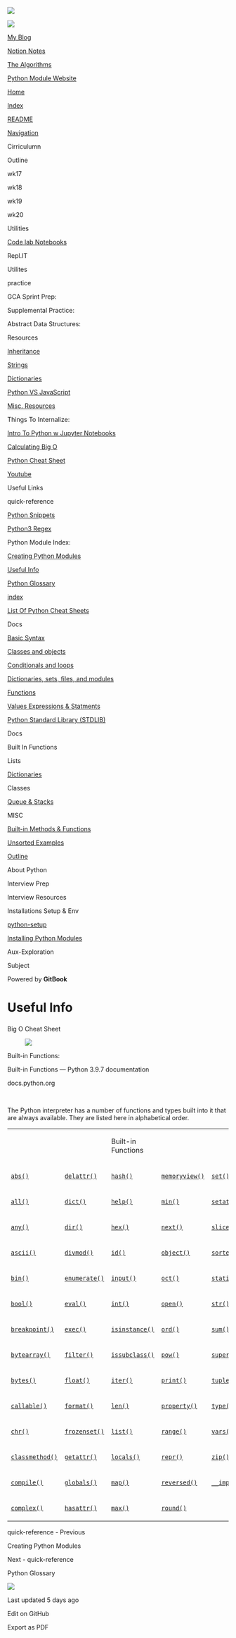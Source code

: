 <a href="https://bgoonz42.gitbook.io/datastructures-in-pytho/" class="link-a079aa82--primary-53a25e66--logoLink-10d08504"></a>

<img src="https://gblobscdn.gitbook.com/spaces%2F-Mij72ebV4OjqJvBacMy%2Favatar-rectangle-1631155247747.png?alt=media" class="image-67b14f24--logo-35ac2404--small-5fbe8ad7" />

<a href="https://bgoonz42.gitbook.io/datastructures-in-pytho/" class="link-a079aa82--primary-53a25e66--logoLink-10d08504"></a>

<img src="https://gblobscdn.gitbook.com/spaces%2F-Mij72ebV4OjqJvBacMy%2Favatar-rectangle-1631155247747.png?alt=media" class="image-67b14f24--logo-35ac2404--medium-5fbe8af6" />

<a href="https://bgoonz-blog.netlify.app/#gsc.tab=0" class="button-36063075--medium-6e2a217a--button-f76f0854--linkButton-67c61496--links-282dde1f"><span class="text-4505230f--UIH400-4e41e82a--textContentFamily-49a318e1--text-8ee2c8b2"><span class="text-4505230f--UIH400-4e41e82a--textContentFamily-49a318e1">My Blog</span></span></a>

<a href="https://www.notion.so/webdevhub42/Python-Data-Structures-Unit-1da9a5d55db844f4b62aff6fd2b4d1ce" class="button-36063075--medium-6e2a217a--button-f76f0854--linkButton-67c61496--links-282dde1f"><span class="text-4505230f--UIH400-4e41e82a--textContentFamily-49a318e1--text-8ee2c8b2"><span class="text-4505230f--UIH400-4e41e82a--textContentFamily-49a318e1">Notion Notes</span></span></a>

<a href="https://bgoonz-branch-the-algos.vercel.app/" class="button-36063075--medium-6e2a217a--button-f76f0854--linkButton-67c61496--links-282dde1f"><span class="text-4505230f--UIH400-4e41e82a--textContentFamily-49a318e1--text-8ee2c8b2"><span class="text-4505230f--UIH400-4e41e82a--textContentFamily-49a318e1">The Algorithms</span></span></a>

<a href="https://thealgorithms.netlify.app/#" class="button-36063075--medium-6e2a217a--button-f76f0854--linkButton-67c61496--links-282dde1f"><span class="text-4505230f--UIH400-4e41e82a--textContentFamily-49a318e1--text-8ee2c8b2"><span class="text-4505230f--UIH400-4e41e82a--textContentFamily-49a318e1">Python Module Website</span></span></a>

<a href="https://bgoonz42.gitbook.io/datastructures-in-pytho/" class="navButton-94f2579c--navButtonClickable-161b88ca"><span class="text-4505230f--UIH300-2063425d--textContentFamily-49a318e1--navButtonLabel-14a4968f">Home</span></a>

<a href="../index.html" class="navButton-94f2579c--navButtonClickable-161b88ca"><span class="text-4505230f--UIH300-2063425d--textContentFamily-49a318e1--navButtonLabel-14a4968f">Index</span></a>

<a href="../readme-1.html" class="navButton-94f2579c--navButtonClickable-161b88ca"><span class="text-4505230f--UIH300-2063425d--textContentFamily-49a318e1--navButtonLabel-14a4968f">README</span></a>

<a href="../navigation.html" class="navButton-94f2579c--navButtonClickable-161b88ca"><span class="text-4505230f--UIH300-2063425d--textContentFamily-49a318e1--navButtonLabel-14a4968f">Navigation</span></a>

<span class="text-4505230f--UIH300-2063425d--textContentFamily-49a318e1--navButtonLabel-14a4968f"><span class="text-4505230f--InfoH200-3a8a7a86--textContentFamily-49a318e1">Cirriculumn</span></span>

<span class="text-4505230f--UIH300-2063425d--textContentFamily-49a318e1--navButtonLabel-14a4968f">Outline</span>

<span class="text-4505230f--UIH300-2063425d--textContentFamily-49a318e1--navButtonLabel-14a4968f">wk17</span>

<span class="text-4505230f--UIH300-2063425d--textContentFamily-49a318e1--navButtonLabel-14a4968f">wk18</span>

<span class="text-4505230f--UIH300-2063425d--textContentFamily-49a318e1--navButtonLabel-14a4968f">wk19</span>

<span class="text-4505230f--UIH300-2063425d--textContentFamily-49a318e1--navButtonLabel-14a4968f">wk20</span>

<span class="text-4505230f--UIH300-2063425d--textContentFamily-49a318e1--navButtonLabel-14a4968f"><span class="text-4505230f--InfoH200-3a8a7a86--textContentFamily-49a318e1">Utilities</span></span>

<a href="../utilities/code-lab-notebooks.html" class="navButton-94f2579c--navButtonClickable-161b88ca"><span class="text-4505230f--UIH300-2063425d--textContentFamily-49a318e1--navButtonLabel-14a4968f">Code lab Notebooks</span></a>

<span class="text-4505230f--UIH300-2063425d--textContentFamily-49a318e1--navButtonLabel-14a4968f">Repl.IT</span>

<span class="text-4505230f--UIH300-2063425d--textContentFamily-49a318e1--navButtonLabel-14a4968f">Utilites</span>

<span class="text-4505230f--UIH300-2063425d--textContentFamily-49a318e1--navButtonLabel-14a4968f"><span class="text-4505230f--InfoH200-3a8a7a86--textContentFamily-49a318e1">practice</span></span>

<span class="text-4505230f--UIH300-2063425d--textContentFamily-49a318e1--navButtonLabel-14a4968f">GCA Sprint Prep:</span>

<span class="text-4505230f--UIH300-2063425d--textContentFamily-49a318e1--navButtonLabel-14a4968f">Supplemental Practice:</span>

<span class="text-4505230f--UIH300-2063425d--textContentFamily-49a318e1--navButtonLabel-14a4968f">Abstract Data Structures:</span>

<span class="text-4505230f--UIH300-2063425d--textContentFamily-49a318e1--navButtonLabel-14a4968f"><span class="text-4505230f--InfoH200-3a8a7a86--textContentFamily-49a318e1">Resources</span></span>

<a href="../resources/untitled-2.html" class="navButton-94f2579c--navButtonClickable-161b88ca"><span class="text-4505230f--UIH300-2063425d--textContentFamily-49a318e1--navButtonLabel-14a4968f">Inheritance</span></a>

<a href="../resources/strings.html" class="navButton-94f2579c--navButtonClickable-161b88ca"><span class="text-4505230f--UIH300-2063425d--textContentFamily-49a318e1--navButtonLabel-14a4968f">Strings</span></a>

<a href="../resources/dictionaries.html" class="navButton-94f2579c--navButtonClickable-161b88ca"><span class="text-4505230f--UIH300-2063425d--textContentFamily-49a318e1--navButtonLabel-14a4968f">Dictionaries</span></a>

<a href="../resources/python-vs-javascript.html" class="navButton-94f2579c--navButtonClickable-161b88ca"><span class="text-4505230f--UIH300-2063425d--textContentFamily-49a318e1--navButtonLabel-14a4968f">Python VS JavaScript</span></a>

<a href="../resources/untitled-1.html" class="navButton-94f2579c--navButtonClickable-161b88ca"><span class="text-4505230f--UIH300-2063425d--textContentFamily-49a318e1--navButtonLabel-14a4968f">Misc. Resources</span></a>

<span class="text-4505230f--UIH300-2063425d--textContentFamily-49a318e1--navButtonLabel-14a4968f">Things To Internalize:</span>

<a href="../resources/intro-to-python-w-jupyter-notebooks.html" class="navButton-94f2579c--navButtonClickable-161b88ca"><span class="text-4505230f--UIH300-2063425d--textContentFamily-49a318e1--navButtonLabel-14a4968f">Intro To Python w Jupyter Notebooks</span></a>

<a href="../resources/calculating-big-o.html" class="navButton-94f2579c--navButtonClickable-161b88ca"><span class="text-4505230f--UIH300-2063425d--textContentFamily-49a318e1--navButtonLabel-14a4968f">Calculating Big O</span></a>

<a href="../resources/python-cheat-sheet.html" class="navButton-94f2579c--navButtonClickable-161b88ca"><span class="text-4505230f--UIH300-2063425d--textContentFamily-49a318e1--navButtonLabel-14a4968f">Python Cheat Sheet</span></a>

<a href="../resources/youtube.html" class="navButton-94f2579c--navButtonClickable-161b88ca"><span class="text-4505230f--UIH300-2063425d--textContentFamily-49a318e1--navButtonLabel-14a4968f">Youtube</span></a>

<span class="text-4505230f--UIH300-2063425d--textContentFamily-49a318e1--navButtonLabel-14a4968f">Useful Links</span>

<span class="text-4505230f--UIH300-2063425d--textContentFamily-49a318e1--navButtonLabel-14a4968f"><span class="text-4505230f--InfoH200-3a8a7a86--textContentFamily-49a318e1">quick-reference</span></span>

<a href="python-snippets.html" class="navButton-94f2579c--navButtonClickable-161b88ca"><span class="text-4505230f--UIH300-2063425d--textContentFamily-49a318e1--navButtonLabel-14a4968f">Python Snippets</span></a>

<a href="python3-regex.html" class="navButton-94f2579c--navButtonClickable-161b88ca"><span class="text-4505230f--UIH300-2063425d--textContentFamily-49a318e1--navButtonLabel-14a4968f">Python3 Regex</span></a>

<span class="text-4505230f--UIH300-2063425d--textContentFamily-49a318e1--navButtonLabel-14a4968f">Python Module Index:</span>

<a href="creating-python-modules.html" class="navButton-94f2579c--navButtonClickable-161b88ca"><span class="text-4505230f--UIH300-2063425d--textContentFamily-49a318e1--navButtonLabel-14a4968f">Creating Python Modules</span></a>

<a href="untitled.html" class="navButton-94f2579c--navButtonClickable-161b88ca--navButtonOpened-6a88552e"><span class="text-4505230f--UIH300-2063425d--textContentFamily-49a318e1--navButtonLabel-14a4968f">Useful Info</span></a>

<a href="python-glossary.html" class="navButton-94f2579c--navButtonClickable-161b88ca"><span class="text-4505230f--UIH300-2063425d--textContentFamily-49a318e1--navButtonLabel-14a4968f">Python Glossary</span></a>

<a href="untitled-1.html" class="navButton-94f2579c--navButtonClickable-161b88ca"><span class="text-4505230f--UIH300-2063425d--textContentFamily-49a318e1--navButtonLabel-14a4968f">index</span></a>

<a href="bash-commands.html" class="navButton-94f2579c--navButtonClickable-161b88ca"><span class="text-4505230f--UIH300-2063425d--textContentFamily-49a318e1--navButtonLabel-14a4968f">List Of Python Cheat Sheets</span></a>

<span class="text-4505230f--UIH300-2063425d--textContentFamily-49a318e1--navButtonLabel-14a4968f"><span class="text-4505230f--InfoH200-3a8a7a86--textContentFamily-49a318e1">Docs</span></span>

<a href="../stdlib/basic-syntax.html" class="navButton-94f2579c--navButtonClickable-161b88ca"><span class="text-4505230f--UIH300-2063425d--textContentFamily-49a318e1--navButtonLabel-14a4968f">Basic Syntax</span></a>

<a href="../stdlib/classes-and-objects.html" class="navButton-94f2579c--navButtonClickable-161b88ca"><span class="text-4505230f--UIH300-2063425d--textContentFamily-49a318e1--navButtonLabel-14a4968f">Classes and objects</span></a>

<a href="../stdlib/conditionals-and-loops.html" class="navButton-94f2579c--navButtonClickable-161b88ca"><span class="text-4505230f--UIH300-2063425d--textContentFamily-49a318e1--navButtonLabel-14a4968f">Conditionals and loops</span></a>

<a href="../stdlib/dictionaries-sets-files-and-modules.html" class="navButton-94f2579c--navButtonClickable-161b88ca"><span class="text-4505230f--UIH300-2063425d--textContentFamily-49a318e1--navButtonLabel-14a4968f">Dictionaries, sets, files, and modules</span></a>

<a href="../stdlib/untitled-1.html" class="navButton-94f2579c--navButtonClickable-161b88ca"><span class="text-4505230f--UIH300-2063425d--textContentFamily-49a318e1--navButtonLabel-14a4968f">Functions</span></a>

<a href="../stdlib/values-expressions-and-statments.html" class="navButton-94f2579c--navButtonClickable-161b88ca"><span class="text-4505230f--UIH300-2063425d--textContentFamily-49a318e1--navButtonLabel-14a4968f">Values Expressions &amp; Statments</span></a>

<a href="../stdlib/python-standard-library-stdlib.html" class="navButton-94f2579c--navButtonClickable-161b88ca"><span class="text-4505230f--UIH300-2063425d--textContentFamily-49a318e1--navButtonLabel-14a4968f">Python Standard Library (STDLIB)</span></a>

<span class="text-4505230f--UIH300-2063425d--textContentFamily-49a318e1--navButtonLabel-14a4968f">Docs</span>

<span class="text-4505230f--UIH300-2063425d--textContentFamily-49a318e1--navButtonLabel-14a4968f">Built In Functions</span>

<span class="text-4505230f--UIH300-2063425d--textContentFamily-49a318e1--navButtonLabel-14a4968f">Lists</span>

<a href="../stdlib/dictionaries.html" class="navButton-94f2579c--navButtonClickable-161b88ca"><span class="text-4505230f--UIH300-2063425d--textContentFamily-49a318e1--navButtonLabel-14a4968f">Dictionaries</span></a>

<span class="text-4505230f--UIH300-2063425d--textContentFamily-49a318e1--navButtonLabel-14a4968f">Classes</span>

<a href="../stdlib/queue-and-stacks.html" class="navButton-94f2579c--navButtonClickable-161b88ca"><span class="text-4505230f--UIH300-2063425d--textContentFamily-49a318e1--navButtonLabel-14a4968f">Queue &amp; Stacks</span></a>

<span class="text-4505230f--UIH300-2063425d--textContentFamily-49a318e1--navButtonLabel-14a4968f"><span class="text-4505230f--InfoH200-3a8a7a86--textContentFamily-49a318e1">MISC</span></span>

<a href="../misc/built-in-methods-and-functions.html" class="navButton-94f2579c--navButtonClickable-161b88ca"><span class="text-4505230f--UIH300-2063425d--textContentFamily-49a318e1--navButtonLabel-14a4968f">Built-in Methods &amp; Functions</span></a>

<a href="../misc/unsorted-examples.html" class="navButton-94f2579c--navButtonClickable-161b88ca"><span class="text-4505230f--UIH300-2063425d--textContentFamily-49a318e1--navButtonLabel-14a4968f">Unsorted Examples</span></a>

<a href="../misc/outline.html" class="navButton-94f2579c--navButtonClickable-161b88ca"><span class="text-4505230f--UIH300-2063425d--textContentFamily-49a318e1--navButtonLabel-14a4968f">Outline</span></a>

<span class="text-4505230f--UIH300-2063425d--textContentFamily-49a318e1--navButtonLabel-14a4968f">About Python</span>

<span class="text-4505230f--UIH300-2063425d--textContentFamily-49a318e1--navButtonLabel-14a4968f"><span class="text-4505230f--InfoH200-3a8a7a86--textContentFamily-49a318e1">Interview Prep</span></span>

<span class="text-4505230f--UIH300-2063425d--textContentFamily-49a318e1--navButtonLabel-14a4968f">Interview Resources</span>

<span class="text-4505230f--UIH300-2063425d--textContentFamily-49a318e1--navButtonLabel-14a4968f"><span class="text-4505230f--InfoH200-3a8a7a86--textContentFamily-49a318e1">Installations Setup & Env</span></span>

<a href="../installations-setup-and-env/untitled.html" class="navButton-94f2579c--navButtonClickable-161b88ca"><span class="text-4505230f--UIH300-2063425d--textContentFamily-49a318e1--navButtonLabel-14a4968f">python-setup</span></a>

<a href="../installations-setup-and-env/installing-python-modules.html" class="navButton-94f2579c--navButtonClickable-161b88ca"><span class="text-4505230f--UIH300-2063425d--textContentFamily-49a318e1--navButtonLabel-14a4968f">Installing Python Modules</span></a>

<span class="text-4505230f--UIH300-2063425d--textContentFamily-49a318e1--navButtonLabel-14a4968f"><span class="text-4505230f--InfoH200-3a8a7a86--textContentFamily-49a318e1">Aux-Exploration</span></span>

<span class="text-4505230f--UIH300-2063425d--textContentFamily-49a318e1--navButtonLabel-14a4968f">Subject</span>

<a href="https://www.gitbook.com/?utm_source=content&amp;utm_medium=trademark&amp;utm_campaign=bgoonz42" class="reset-3c756112--trademark-a8da4b94"></a>

<span class="text-4505230f--TextH200-a3425406--textUIFamily-5ebd8e40">Powered by **GitBook**</span>

# <span class="text-4505230f--DisplayH900-bfb998fa--textContentFamily-49a318e1">Useful Info</span>

<span class="text-4505230f--UIH300-2063425d--textUIFamily-5ebd8e40--text-8ee2c8b2"></span>

<span class="text-4505230f--UIH300-2063425d--textUIFamily-5ebd8e40--text-8ee2c8b2"></span>

###

<span class="text-4505230f--HeadingH400-686c0942--textContentFamily-49a318e1"><span data-key="4cc02b8c8b274a10b31164df376338f0"><span data-offset-key="4cc02b8c8b274a10b31164df376338f0:0">Big O Cheat Sheet</span></span></span>

<figure><img src="https://gblobscdn.gitbook.com/assets%2F-Mij72ebV4OjqJvBacMy%2Fsync%2F12c9109c97517ee1cdf4ad29744c8a5fe596ae4d.png?alt=media" class="image-52799b3c" /></figure>

<span class="text-4505230f--HeadingH700-04e1a2a3--textContentFamily-49a318e1"><span data-key="c6dba25f9c3148368aea2a9cfef68f58"><span data-offset-key="c6dba25f9c3148368aea2a9cfef68f58:0">Built-in Functions:</span></span></span>

<a href="https://docs.python.org/3/library/functions.html#dir" class="reset-3c756112--card-6570f064--whiteCard-fff091a4--embedLink-55aeec7a"></a>

<span class="text-4505230f--UIH400-4e41e82a--textContentFamily-49a318e1">Built-in Functions — Python 3.9.7 documentation</span>

<span class="text-4505230f--TextH200-a3425406--textContentFamily-49a318e1">docs.python.org</span>

<span class="text-4505230f--TextH400-3033861f--textContentFamily-49a318e1"><span data-key="b1aef77dae3f44c4bc2959f8093b101e"><span data-offset-key="b1aef77dae3f44c4bc2959f8093b101e:0"><span data-slate-zero-width="n">​</span></span></span></span>

<span class="text-4505230f--TextH400-3033861f--textContentFamily-49a318e1"><span data-key="f693ebdb32564838aa88e555ce1fdc1a"><span data-offset-key="f693ebdb32564838aa88e555ce1fdc1a:0">The Python interpreter has a number of functions and types built into it that are always available. They are listed here in alphabetical order.</span></span></span>

<table><colgroup><col style="width: 20%" /><col style="width: 20%" /><col style="width: 20%" /><col style="width: 20%" /><col style="width: 20%" /></colgroup><tbody><tr class="odd"><td style="text-align: left;"><p><span class="text-4505230f--UIH400-4e41e82a--textContentFamily-49a318e1"><span data-key="5d6e7414edf643be9247e29c54487c1d"><span data-offset-key="5d6e7414edf643be9247e29c54487c1d:0"><span data-slate-zero-width="n">​</span></span></span></span></p></td><td style="text-align: left;"><p><span class="text-4505230f--UIH400-4e41e82a--textContentFamily-49a318e1"><span data-key="1e7be089b13d45ed9b49cae4d3dd65a9"><span data-offset-key="1e7be089b13d45ed9b49cae4d3dd65a9:0"><span data-slate-zero-width="n">​</span></span></span></span></p></td><td style="text-align: left;"><p><span class="text-4505230f--UIH400-4e41e82a--textContentFamily-49a318e1"><span data-key="965234324d9e407bab7cd47ae55d7cd4"><span data-offset-key="965234324d9e407bab7cd47ae55d7cd4:0">Built-in Functions</span></span></span></p></td><td style="text-align: left;"><p><span class="text-4505230f--UIH400-4e41e82a--textContentFamily-49a318e1"><span data-key="6bd6f32b9eb44e7da5f58a148be8ff33"><span data-offset-key="6bd6f32b9eb44e7da5f58a148be8ff33:0"><span data-slate-zero-width="n">​</span></span></span></span></p></td><td style="text-align: left;"><p><span class="text-4505230f--UIH400-4e41e82a--textContentFamily-49a318e1"><span data-key="63c0f1ac9b3647c19287ab673b46af08"><span data-offset-key="63c0f1ac9b3647c19287ab673b46af08:0"><span data-slate-zero-width="n">​</span></span></span></span></p></td></tr><tr class="even"><td style="text-align: left;"><p><span class="text-4505230f--TextH400-3033861f--textContentFamily-49a318e1"><span data-key="4716ae7e163f4f4e841223fbdcb2b26d"><span data-offset-key="4716ae7e163f4f4e841223fbdcb2b26d:0"><span data-slate-zero-width="z">​</span></span></span><a href="https://docs.python.org/3/library/functions.html#abs" class="link-a079aa82--primary-53a25e66--link-faf6c434"><span data-key="a1809224cc0f435bb3c4fa2652cc0c43"><span data-offset-key="a1809224cc0f435bb3c4fa2652cc0c43:0"><code class="code-0458e21e" spellcheck="false" data-slate-leaf="true">abs()</code></span></span></a><span data-key="0ac12534f1e14acdaff98e22845f9752"><span data-offset-key="0ac12534f1e14acdaff98e22845f9752:0"><span data-slate-zero-width="z">​</span></span></span></span></p></td><td style="text-align: left;"><p><span class="text-4505230f--TextH400-3033861f--textContentFamily-49a318e1"><span data-key="c76d5e231d984a27978fd3e07ce86032"><span data-offset-key="c76d5e231d984a27978fd3e07ce86032:0"><span data-slate-zero-width="z">​</span></span></span><a href="https://docs.python.org/3/library/functions.html#delattr" class="link-a079aa82--primary-53a25e66--link-faf6c434"><span data-key="e66bd00a632e4eeda1ff843f3ad07220"><span data-offset-key="e66bd00a632e4eeda1ff843f3ad07220:0"><code class="code-0458e21e" spellcheck="false" data-slate-leaf="true">delattr()</code></span></span></a><span data-key="031b4153a8404376bb2269bec62dbdd2"><span data-offset-key="031b4153a8404376bb2269bec62dbdd2:0"><span data-slate-zero-width="z">​</span></span></span></span></p></td><td style="text-align: left;"><p><span class="text-4505230f--TextH400-3033861f--textContentFamily-49a318e1"><span data-key="443ae95c46a24cecac1e695167cf739b"><span data-offset-key="443ae95c46a24cecac1e695167cf739b:0"><span data-slate-zero-width="z">​</span></span></span><a href="https://docs.python.org/3/library/functions.html#hash" class="link-a079aa82--primary-53a25e66--link-faf6c434"><span data-key="d58b0daa4c3f4b6dbd852100d9ed3080"><span data-offset-key="d58b0daa4c3f4b6dbd852100d9ed3080:0"><code class="code-0458e21e" spellcheck="false" data-slate-leaf="true">hash()</code></span></span></a><span data-key="6314ed82a39843e08abbf9b2e3582c21"><span data-offset-key="6314ed82a39843e08abbf9b2e3582c21:0"><span data-slate-zero-width="z">​</span></span></span></span></p></td><td style="text-align: left;"><p><span class="text-4505230f--TextH400-3033861f--textContentFamily-49a318e1"><span data-key="7020d8e8540e48ffa329852eecc329ff"><span data-offset-key="7020d8e8540e48ffa329852eecc329ff:0"><span data-slate-zero-width="z">​</span></span></span><a href="https://docs.python.org/3/library/functions.html#func-memoryview" class="link-a079aa82--primary-53a25e66--link-faf6c434"><span data-key="f7dbb6b07ef94c8c9e1d50ae0c741ce8"><span data-offset-key="f7dbb6b07ef94c8c9e1d50ae0c741ce8:0"><code class="code-0458e21e" spellcheck="false" data-slate-leaf="true">memoryview()</code></span></span></a><span data-key="deb98065475f4ad890e653733cbef77f"><span data-offset-key="deb98065475f4ad890e653733cbef77f:0"><span data-slate-zero-width="z">​</span></span></span></span></p></td><td style="text-align: left;"><p><span class="text-4505230f--TextH400-3033861f--textContentFamily-49a318e1"><span data-key="b5496e0c15c84505bb2954ab6c87acd7"><span data-offset-key="b5496e0c15c84505bb2954ab6c87acd7:0"><span data-slate-zero-width="z">​</span></span></span><a href="https://docs.python.org/3/library/functions.html#func-set" class="link-a079aa82--primary-53a25e66--link-faf6c434"><span data-key="ae521dde00bb4a9785294c03f690093d"><span data-offset-key="ae521dde00bb4a9785294c03f690093d:0"><code class="code-0458e21e" spellcheck="false" data-slate-leaf="true">set()</code></span></span></a><span data-key="ef15938faefd4ca182160e6533d43872"><span data-offset-key="ef15938faefd4ca182160e6533d43872:0"><span data-slate-zero-width="z">​</span></span></span></span></p></td></tr><tr class="odd"><td style="text-align: left;"><p><span class="text-4505230f--TextH400-3033861f--textContentFamily-49a318e1"><span data-key="fe708aca2a4e457a956bdeafabbce78f"><span data-offset-key="fe708aca2a4e457a956bdeafabbce78f:0"><span data-slate-zero-width="z">​</span></span></span><a href="https://docs.python.org/3/library/functions.html#all" class="link-a079aa82--primary-53a25e66--link-faf6c434"><span data-key="f7f66f5db4874d8abf6258a4ae68de4b"><span data-offset-key="f7f66f5db4874d8abf6258a4ae68de4b:0"><code class="code-0458e21e" spellcheck="false" data-slate-leaf="true">all()</code></span></span></a><span data-key="7cfe319582474cad88948f501d94c062"><span data-offset-key="7cfe319582474cad88948f501d94c062:0"><span data-slate-zero-width="z">​</span></span></span></span></p></td><td style="text-align: left;"><p><span class="text-4505230f--TextH400-3033861f--textContentFamily-49a318e1"><span data-key="88cfcdfb311441418f9feca6c558f4a3"><span data-offset-key="88cfcdfb311441418f9feca6c558f4a3:0"><span data-slate-zero-width="z">​</span></span></span><a href="https://docs.python.org/3/library/functions.html#func-dict" class="link-a079aa82--primary-53a25e66--link-faf6c434"><span data-key="10b1e795ca1d4850ad0559281f32a9d7"><span data-offset-key="10b1e795ca1d4850ad0559281f32a9d7:0"><code class="code-0458e21e" spellcheck="false" data-slate-leaf="true">dict()</code></span></span></a><span data-key="53155c6727a24c918c086508410360f8"><span data-offset-key="53155c6727a24c918c086508410360f8:0"><span data-slate-zero-width="z">​</span></span></span></span></p></td><td style="text-align: left;"><p><span class="text-4505230f--TextH400-3033861f--textContentFamily-49a318e1"><span data-key="4e6bc5313f314ae5a54b6622807a33a4"><span data-offset-key="4e6bc5313f314ae5a54b6622807a33a4:0"><span data-slate-zero-width="z">​</span></span></span><a href="https://docs.python.org/3/library/functions.html#help" class="link-a079aa82--primary-53a25e66--link-faf6c434"><span data-key="021f6d7dd30f4f9692fc6f260e8eda90"><span data-offset-key="021f6d7dd30f4f9692fc6f260e8eda90:0"><code class="code-0458e21e" spellcheck="false" data-slate-leaf="true">help()</code></span></span></a><span data-key="75cfb49cdddb4f1eb9ef81b0529aa254"><span data-offset-key="75cfb49cdddb4f1eb9ef81b0529aa254:0"><span data-slate-zero-width="z">​</span></span></span></span></p></td><td style="text-align: left;"><p><span class="text-4505230f--TextH400-3033861f--textContentFamily-49a318e1"><span data-key="ec22ef23a17c455780d04395ea627037"><span data-offset-key="ec22ef23a17c455780d04395ea627037:0"><span data-slate-zero-width="z">​</span></span></span><a href="https://docs.python.org/3/library/functions.html#min" class="link-a079aa82--primary-53a25e66--link-faf6c434"><span data-key="0e63d7cb698a4507b136647df8ac0e69"><span data-offset-key="0e63d7cb698a4507b136647df8ac0e69:0"><code class="code-0458e21e" spellcheck="false" data-slate-leaf="true">min()</code></span></span></a><span data-key="b397a70621cd4e14b767368b11db1d9b"><span data-offset-key="b397a70621cd4e14b767368b11db1d9b:0"><span data-slate-zero-width="z">​</span></span></span></span></p></td><td style="text-align: left;"><p><span class="text-4505230f--TextH400-3033861f--textContentFamily-49a318e1"><span data-key="d29dc958263e41f7a228d4d1ffe86401"><span data-offset-key="d29dc958263e41f7a228d4d1ffe86401:0"><span data-slate-zero-width="z">​</span></span></span><a href="https://docs.python.org/3/library/functions.html#setattr" class="link-a079aa82--primary-53a25e66--link-faf6c434"><span data-key="165fc80d583847818ddbe0164c8a916d"><span data-offset-key="165fc80d583847818ddbe0164c8a916d:0"><code class="code-0458e21e" spellcheck="false" data-slate-leaf="true">setattr()</code></span></span></a><span data-key="ff8650381c424e988dc1edb737d7f108"><span data-offset-key="ff8650381c424e988dc1edb737d7f108:0"><span data-slate-zero-width="z">​</span></span></span></span></p></td></tr><tr class="even"><td style="text-align: left;"><p><span class="text-4505230f--TextH400-3033861f--textContentFamily-49a318e1"><span data-key="f03d79a067494ba880ea32489c9b888b"><span data-offset-key="f03d79a067494ba880ea32489c9b888b:0"><span data-slate-zero-width="z">​</span></span></span><a href="https://docs.python.org/3/library/functions.html#any" class="link-a079aa82--primary-53a25e66--link-faf6c434"><span data-key="2fa1686cd322463bba0819926bf59f25"><span data-offset-key="2fa1686cd322463bba0819926bf59f25:0"><code class="code-0458e21e" spellcheck="false" data-slate-leaf="true">any()</code></span></span></a><span data-key="61dd4471bb6f4697bb3eb86e061a9ffd"><span data-offset-key="61dd4471bb6f4697bb3eb86e061a9ffd:0"><span data-slate-zero-width="z">​</span></span></span></span></p></td><td style="text-align: left;"><p><span class="text-4505230f--TextH400-3033861f--textContentFamily-49a318e1"><span data-key="d82fe84049584f38b67caf583e7f7a22"><span data-offset-key="d82fe84049584f38b67caf583e7f7a22:0"><span data-slate-zero-width="z">​</span></span></span><a href="https://docs.python.org/3/library/functions.html#dir" class="link-a079aa82--primary-53a25e66--link-faf6c434"><span data-key="da80804734d34699bfad714ff44d5a17"><span data-offset-key="da80804734d34699bfad714ff44d5a17:0"><code class="code-0458e21e" spellcheck="false" data-slate-leaf="true">dir()</code></span></span></a><span data-key="1e7bf71110684201aa9dc2db678de6e7"><span data-offset-key="1e7bf71110684201aa9dc2db678de6e7:0"><span data-slate-zero-width="z">​</span></span></span></span></p></td><td style="text-align: left;"><p><span class="text-4505230f--TextH400-3033861f--textContentFamily-49a318e1"><span data-key="abd0c6336484499c9d0104d8fded68ec"><span data-offset-key="abd0c6336484499c9d0104d8fded68ec:0"><span data-slate-zero-width="z">​</span></span></span><a href="https://docs.python.org/3/library/functions.html#hex" class="link-a079aa82--primary-53a25e66--link-faf6c434"><span data-key="d8356592488d4a95842bc30fb9cb026f"><span data-offset-key="d8356592488d4a95842bc30fb9cb026f:0"><code class="code-0458e21e" spellcheck="false" data-slate-leaf="true">hex()</code></span></span></a><span data-key="c3447d2e63674bfb84b4ecae106dd80e"><span data-offset-key="c3447d2e63674bfb84b4ecae106dd80e:0"><span data-slate-zero-width="z">​</span></span></span></span></p></td><td style="text-align: left;"><p><span class="text-4505230f--TextH400-3033861f--textContentFamily-49a318e1"><span data-key="28f798f593a3483cba29212149821297"><span data-offset-key="28f798f593a3483cba29212149821297:0"><span data-slate-zero-width="z">​</span></span></span><a href="https://docs.python.org/3/library/functions.html#next" class="link-a079aa82--primary-53a25e66--link-faf6c434"><span data-key="7b83ffff16ef4fd9a791ef8e6e5dbdda"><span data-offset-key="7b83ffff16ef4fd9a791ef8e6e5dbdda:0"><code class="code-0458e21e" spellcheck="false" data-slate-leaf="true">next()</code></span></span></a><span data-key="81a7a2a8b3b545c2a053f4d52663550e"><span data-offset-key="81a7a2a8b3b545c2a053f4d52663550e:0"><span data-slate-zero-width="z">​</span></span></span></span></p></td><td style="text-align: left;"><p><span class="text-4505230f--TextH400-3033861f--textContentFamily-49a318e1"><span data-key="3aafa32bb3fb4300b609bae0d6f8d935"><span data-offset-key="3aafa32bb3fb4300b609bae0d6f8d935:0"><span data-slate-zero-width="z">​</span></span></span><a href="https://docs.python.org/3/library/functions.html#slice" class="link-a079aa82--primary-53a25e66--link-faf6c434"><span data-key="cee3bc6701e2456383edbad53e8ed684"><span data-offset-key="cee3bc6701e2456383edbad53e8ed684:0"><code class="code-0458e21e" spellcheck="false" data-slate-leaf="true">slice()</code></span></span></a><span data-key="7b0f3854050f4c24a30cb5233565f2c1"><span data-offset-key="7b0f3854050f4c24a30cb5233565f2c1:0"><span data-slate-zero-width="z">​</span></span></span></span></p></td></tr><tr class="odd"><td style="text-align: left;"><p><span class="text-4505230f--TextH400-3033861f--textContentFamily-49a318e1"><span data-key="4ed822c64b29476b8cad283bf02ab2b4"><span data-offset-key="4ed822c64b29476b8cad283bf02ab2b4:0"><span data-slate-zero-width="z">​</span></span></span><a href="https://docs.python.org/3/library/functions.html#ascii" class="link-a079aa82--primary-53a25e66--link-faf6c434"><span data-key="7be56783b2fa44f78f2f2d8b2557b84c"><span data-offset-key="7be56783b2fa44f78f2f2d8b2557b84c:0"><code class="code-0458e21e" spellcheck="false" data-slate-leaf="true">ascii()</code></span></span></a><span data-key="55b196af778d4824bfb30e85b04152b7"><span data-offset-key="55b196af778d4824bfb30e85b04152b7:0"><span data-slate-zero-width="z">​</span></span></span></span></p></td><td style="text-align: left;"><p><span class="text-4505230f--TextH400-3033861f--textContentFamily-49a318e1"><span data-key="149726589fac40c5a55dfa1a68cbe18b"><span data-offset-key="149726589fac40c5a55dfa1a68cbe18b:0"><span data-slate-zero-width="z">​</span></span></span><a href="https://docs.python.org/3/library/functions.html#divmod" class="link-a079aa82--primary-53a25e66--link-faf6c434"><span data-key="f497c82ebc1c4e008f6e8d5d0903876d"><span data-offset-key="f497c82ebc1c4e008f6e8d5d0903876d:0"><code class="code-0458e21e" spellcheck="false" data-slate-leaf="true">divmod()</code></span></span></a><span data-key="a22ffe7223c04593a87bf0b8b1f89dec"><span data-offset-key="a22ffe7223c04593a87bf0b8b1f89dec:0"><span data-slate-zero-width="z">​</span></span></span></span></p></td><td style="text-align: left;"><p><span class="text-4505230f--TextH400-3033861f--textContentFamily-49a318e1"><span data-key="8c832eb15d4240a19642440e71281943"><span data-offset-key="8c832eb15d4240a19642440e71281943:0"><span data-slate-zero-width="z">​</span></span></span><a href="https://docs.python.org/3/library/functions.html#id" class="link-a079aa82--primary-53a25e66--link-faf6c434"><span data-key="fc41d016f51c4a2c9e5d128d2e946f42"><span data-offset-key="fc41d016f51c4a2c9e5d128d2e946f42:0"><code class="code-0458e21e" spellcheck="false" data-slate-leaf="true">id()</code></span></span></a><span data-key="e31bd0a824b240ec9904043ce28d020d"><span data-offset-key="e31bd0a824b240ec9904043ce28d020d:0"><span data-slate-zero-width="z">​</span></span></span></span></p></td><td style="text-align: left;"><p><span class="text-4505230f--TextH400-3033861f--textContentFamily-49a318e1"><span data-key="5ca61aa916b44441bede1e3aab23e00b"><span data-offset-key="5ca61aa916b44441bede1e3aab23e00b:0"><span data-slate-zero-width="z">​</span></span></span><a href="https://docs.python.org/3/library/functions.html#object" class="link-a079aa82--primary-53a25e66--link-faf6c434"><span data-key="02a59d63bee54b388eeca1e5621953b9"><span data-offset-key="02a59d63bee54b388eeca1e5621953b9:0"><code class="code-0458e21e" spellcheck="false" data-slate-leaf="true">object()</code></span></span></a><span data-key="814ef34b3e0b41caa1170089311d24b3"><span data-offset-key="814ef34b3e0b41caa1170089311d24b3:0"><span data-slate-zero-width="z">​</span></span></span></span></p></td><td style="text-align: left;"><p><span class="text-4505230f--TextH400-3033861f--textContentFamily-49a318e1"><span data-key="a6fdd8db312d45599044379a0930d9cb"><span data-offset-key="a6fdd8db312d45599044379a0930d9cb:0"><span data-slate-zero-width="z">​</span></span></span><a href="https://docs.python.org/3/library/functions.html#sorted" class="link-a079aa82--primary-53a25e66--link-faf6c434"><span data-key="fd50393ec5e04798b0c68e1e6d1276df"><span data-offset-key="fd50393ec5e04798b0c68e1e6d1276df:0"><code class="code-0458e21e" spellcheck="false" data-slate-leaf="true">sorted()</code></span></span></a><span data-key="f0d300a268b44c09bfeb403001fa47c7"><span data-offset-key="f0d300a268b44c09bfeb403001fa47c7:0"><span data-slate-zero-width="z">​</span></span></span></span></p></td></tr><tr class="even"><td style="text-align: left;"><p><span class="text-4505230f--TextH400-3033861f--textContentFamily-49a318e1"><span data-key="4bf731b0a877480fb1902b62c6707a0c"><span data-offset-key="4bf731b0a877480fb1902b62c6707a0c:0"><span data-slate-zero-width="z">​</span></span></span><a href="https://docs.python.org/3/library/functions.html#bin" class="link-a079aa82--primary-53a25e66--link-faf6c434"><span data-key="b1ec82c089c644ffbd6e6a1bbb588f3d"><span data-offset-key="b1ec82c089c644ffbd6e6a1bbb588f3d:0"><code class="code-0458e21e" spellcheck="false" data-slate-leaf="true">bin()</code></span></span></a><span data-key="876e93c82db14a198f7f9c279c0879dc"><span data-offset-key="876e93c82db14a198f7f9c279c0879dc:0"><span data-slate-zero-width="z">​</span></span></span></span></p></td><td style="text-align: left;"><p><span class="text-4505230f--TextH400-3033861f--textContentFamily-49a318e1"><span data-key="40ae305b2bd948d2927f19cf59bd5620"><span data-offset-key="40ae305b2bd948d2927f19cf59bd5620:0"><span data-slate-zero-width="z">​</span></span></span><a href="https://docs.python.org/3/library/functions.html#enumerate" class="link-a079aa82--primary-53a25e66--link-faf6c434"><span data-key="232af4cfa60a4a1f9d575689d5ec7afc"><span data-offset-key="232af4cfa60a4a1f9d575689d5ec7afc:0"><code class="code-0458e21e" spellcheck="false" data-slate-leaf="true">enumerate()</code></span></span></a><span data-key="c8dfbf7f18ec4a37bfecace1d181d2f2"><span data-offset-key="c8dfbf7f18ec4a37bfecace1d181d2f2:0"><span data-slate-zero-width="z">​</span></span></span></span></p></td><td style="text-align: left;"><p><span class="text-4505230f--TextH400-3033861f--textContentFamily-49a318e1"><span data-key="74c548f9af364ae8b97604c3113c6553"><span data-offset-key="74c548f9af364ae8b97604c3113c6553:0"><span data-slate-zero-width="z">​</span></span></span><a href="https://docs.python.org/3/library/functions.html#input" class="link-a079aa82--primary-53a25e66--link-faf6c434"><span data-key="1c54b2a562484858bb6732e2575ad262"><span data-offset-key="1c54b2a562484858bb6732e2575ad262:0"><code class="code-0458e21e" spellcheck="false" data-slate-leaf="true">input()</code></span></span></a><span data-key="6cc879d5c7ec4c508b32de9ed7798b19"><span data-offset-key="6cc879d5c7ec4c508b32de9ed7798b19:0"><span data-slate-zero-width="z">​</span></span></span></span></p></td><td style="text-align: left;"><p><span class="text-4505230f--TextH400-3033861f--textContentFamily-49a318e1"><span data-key="b864de59bce34ba1a31180aa56dc74df"><span data-offset-key="b864de59bce34ba1a31180aa56dc74df:0"><span data-slate-zero-width="z">​</span></span></span><a href="https://docs.python.org/3/library/functions.html#oct" class="link-a079aa82--primary-53a25e66--link-faf6c434"><span data-key="c5412cdd3b434f51b6a71f12d1dcd0b8"><span data-offset-key="c5412cdd3b434f51b6a71f12d1dcd0b8:0"><code class="code-0458e21e" spellcheck="false" data-slate-leaf="true">oct()</code></span></span></a><span data-key="eb537d97ec264f4f9daf24a8c18861a5"><span data-offset-key="eb537d97ec264f4f9daf24a8c18861a5:0"><span data-slate-zero-width="z">​</span></span></span></span></p></td><td style="text-align: left;"><p><span class="text-4505230f--TextH400-3033861f--textContentFamily-49a318e1"><span data-key="4d21e21613b1494abe05a96bb263c76e"><span data-offset-key="4d21e21613b1494abe05a96bb263c76e:0"><span data-slate-zero-width="z">​</span></span></span><a href="https://docs.python.org/3/library/functions.html#staticmethod" class="link-a079aa82--primary-53a25e66--link-faf6c434"><span data-key="48e0868c532b42a180956fb282ac8e76"><span data-offset-key="48e0868c532b42a180956fb282ac8e76:0"><code class="code-0458e21e" spellcheck="false" data-slate-leaf="true">staticmethod()</code></span></span></a><span data-key="317b732eb6c24c8eb2af156e773fde72"><span data-offset-key="317b732eb6c24c8eb2af156e773fde72:0"><span data-slate-zero-width="z">​</span></span></span></span></p></td></tr><tr class="odd"><td style="text-align: left;"><p><span class="text-4505230f--TextH400-3033861f--textContentFamily-49a318e1"><span data-key="cbd4c1d52b394841b3cbe0bd9251c915"><span data-offset-key="cbd4c1d52b394841b3cbe0bd9251c915:0"><span data-slate-zero-width="z">​</span></span></span><a href="https://docs.python.org/3/library/functions.html#bool" class="link-a079aa82--primary-53a25e66--link-faf6c434"><span data-key="d3b3eee44bec488492257ee48bfdabd8"><span data-offset-key="d3b3eee44bec488492257ee48bfdabd8:0"><code class="code-0458e21e" spellcheck="false" data-slate-leaf="true">bool()</code></span></span></a><span data-key="f71b1be891814ece924e1c858b29d2f1"><span data-offset-key="f71b1be891814ece924e1c858b29d2f1:0"><span data-slate-zero-width="z">​</span></span></span></span></p></td><td style="text-align: left;"><p><span class="text-4505230f--TextH400-3033861f--textContentFamily-49a318e1"><span data-key="05e9214eecba4353b62e624caf12c8fa"><span data-offset-key="05e9214eecba4353b62e624caf12c8fa:0"><span data-slate-zero-width="z">​</span></span></span><a href="https://docs.python.org/3/library/functions.html#eval" class="link-a079aa82--primary-53a25e66--link-faf6c434"><span data-key="82fc4eb8562e4538a0f85f00721b2ae7"><span data-offset-key="82fc4eb8562e4538a0f85f00721b2ae7:0"><code class="code-0458e21e" spellcheck="false" data-slate-leaf="true">eval()</code></span></span></a><span data-key="a29bc2e2461f431ab1d85a5471885d57"><span data-offset-key="a29bc2e2461f431ab1d85a5471885d57:0"><span data-slate-zero-width="z">​</span></span></span></span></p></td><td style="text-align: left;"><p><span class="text-4505230f--TextH400-3033861f--textContentFamily-49a318e1"><span data-key="4ee9b6bf4d4e402681594aea37c22ad1"><span data-offset-key="4ee9b6bf4d4e402681594aea37c22ad1:0"><span data-slate-zero-width="z">​</span></span></span><a href="https://docs.python.org/3/library/functions.html#int" class="link-a079aa82--primary-53a25e66--link-faf6c434"><span data-key="8d8063d716884019abae5bf3ff28bb10"><span data-offset-key="8d8063d716884019abae5bf3ff28bb10:0"><code class="code-0458e21e" spellcheck="false" data-slate-leaf="true">int()</code></span></span></a><span data-key="fa701dcb0fee442bb992f05bc0b6bbc7"><span data-offset-key="fa701dcb0fee442bb992f05bc0b6bbc7:0"><span data-slate-zero-width="z">​</span></span></span></span></p></td><td style="text-align: left;"><p><span class="text-4505230f--TextH400-3033861f--textContentFamily-49a318e1"><span data-key="3a085adb9a134420a10390d64315f364"><span data-offset-key="3a085adb9a134420a10390d64315f364:0"><span data-slate-zero-width="z">​</span></span></span><a href="https://docs.python.org/3/library/functions.html#open" class="link-a079aa82--primary-53a25e66--link-faf6c434"><span data-key="6f0f2cdbb22945e1a9fd7919dc42a7ba"><span data-offset-key="6f0f2cdbb22945e1a9fd7919dc42a7ba:0"><code class="code-0458e21e" spellcheck="false" data-slate-leaf="true">open()</code></span></span></a><span data-key="46e9b1576d8b4a41b6ee0f30fced2f57"><span data-offset-key="46e9b1576d8b4a41b6ee0f30fced2f57:0"><span data-slate-zero-width="z">​</span></span></span></span></p></td><td style="text-align: left;"><p><span class="text-4505230f--TextH400-3033861f--textContentFamily-49a318e1"><span data-key="ae5cbca0999648a9b5d3492c4d578fc9"><span data-offset-key="ae5cbca0999648a9b5d3492c4d578fc9:0"><span data-slate-zero-width="z">​</span></span></span><a href="https://docs.python.org/3/library/functions.html#func-str" class="link-a079aa82--primary-53a25e66--link-faf6c434"><span data-key="f11e91d723974d2b9cc9987a9dd73594"><span data-offset-key="f11e91d723974d2b9cc9987a9dd73594:0"><code class="code-0458e21e" spellcheck="false" data-slate-leaf="true">str()</code></span></span></a><span data-key="60af9d1632174c5fada68f8a52996c9d"><span data-offset-key="60af9d1632174c5fada68f8a52996c9d:0"><span data-slate-zero-width="z">​</span></span></span></span></p></td></tr><tr class="even"><td style="text-align: left;"><p><span class="text-4505230f--TextH400-3033861f--textContentFamily-49a318e1"><span data-key="bc1ac027a0b64290a1a537b417ad9025"><span data-offset-key="bc1ac027a0b64290a1a537b417ad9025:0"><span data-slate-zero-width="z">​</span></span></span><a href="https://docs.python.org/3/library/functions.html#breakpoint" class="link-a079aa82--primary-53a25e66--link-faf6c434"><span data-key="55b95d4c4a6a4e61b4ee92169f9ee592"><span data-offset-key="55b95d4c4a6a4e61b4ee92169f9ee592:0"><code class="code-0458e21e" spellcheck="false" data-slate-leaf="true">breakpoint()</code></span></span></a><span data-key="d3a084c51d7345e2bbebe5252f7a3219"><span data-offset-key="d3a084c51d7345e2bbebe5252f7a3219:0"><span data-slate-zero-width="z">​</span></span></span></span></p></td><td style="text-align: left;"><p><span class="text-4505230f--TextH400-3033861f--textContentFamily-49a318e1"><span data-key="4d27ce10290a47a3a0d459c8a1afb35f"><span data-offset-key="4d27ce10290a47a3a0d459c8a1afb35f:0"><span data-slate-zero-width="z">​</span></span></span><a href="https://docs.python.org/3/library/functions.html#exec" class="link-a079aa82--primary-53a25e66--link-faf6c434"><span data-key="67f9272d3a564623a8555c4e2254adb8"><span data-offset-key="67f9272d3a564623a8555c4e2254adb8:0"><code class="code-0458e21e" spellcheck="false" data-slate-leaf="true">exec()</code></span></span></a><span data-key="fbaa908afe0a4fe8a935c420a2a1978e"><span data-offset-key="fbaa908afe0a4fe8a935c420a2a1978e:0"><span data-slate-zero-width="z">​</span></span></span></span></p></td><td style="text-align: left;"><p><span class="text-4505230f--TextH400-3033861f--textContentFamily-49a318e1"><span data-key="b05c23d202e44bd7af3119bdbb83d1f5"><span data-offset-key="b05c23d202e44bd7af3119bdbb83d1f5:0"><span data-slate-zero-width="z">​</span></span></span><a href="https://docs.python.org/3/library/functions.html#isinstance" class="link-a079aa82--primary-53a25e66--link-faf6c434"><span data-key="ff294e7697154eedb11b86d63a649f52"><span data-offset-key="ff294e7697154eedb11b86d63a649f52:0"><code class="code-0458e21e" spellcheck="false" data-slate-leaf="true">isinstance()</code></span></span></a><span data-key="6727cec06a434432bcbe5c711f454deb"><span data-offset-key="6727cec06a434432bcbe5c711f454deb:0"><span data-slate-zero-width="z">​</span></span></span></span></p></td><td style="text-align: left;"><p><span class="text-4505230f--TextH400-3033861f--textContentFamily-49a318e1"><span data-key="f26f7c357c8947bc8d5500ae784498cd"><span data-offset-key="f26f7c357c8947bc8d5500ae784498cd:0"><span data-slate-zero-width="z">​</span></span></span><a href="https://docs.python.org/3/library/functions.html#ord" class="link-a079aa82--primary-53a25e66--link-faf6c434"><span data-key="35cc3d02bdf249a4a7f7517bbbd76e0e"><span data-offset-key="35cc3d02bdf249a4a7f7517bbbd76e0e:0"><code class="code-0458e21e" spellcheck="false" data-slate-leaf="true">ord()</code></span></span></a><span data-key="a10ac9341b734b1f887f6bfdfa80bc16"><span data-offset-key="a10ac9341b734b1f887f6bfdfa80bc16:0"><span data-slate-zero-width="z">​</span></span></span></span></p></td><td style="text-align: left;"><p><span class="text-4505230f--TextH400-3033861f--textContentFamily-49a318e1"><span data-key="aed5a5d200484c60a18a83737dd45b7a"><span data-offset-key="aed5a5d200484c60a18a83737dd45b7a:0"><span data-slate-zero-width="z">​</span></span></span><a href="https://docs.python.org/3/library/functions.html#sum" class="link-a079aa82--primary-53a25e66--link-faf6c434"><span data-key="12938ea9db924e548ea344910d7ede74"><span data-offset-key="12938ea9db924e548ea344910d7ede74:0"><code class="code-0458e21e" spellcheck="false" data-slate-leaf="true">sum()</code></span></span></a><span data-key="d4b7b8893bc943309b18d9b730929ede"><span data-offset-key="d4b7b8893bc943309b18d9b730929ede:0"><span data-slate-zero-width="z">​</span></span></span></span></p></td></tr><tr class="odd"><td style="text-align: left;"><p><span class="text-4505230f--TextH400-3033861f--textContentFamily-49a318e1"><span data-key="efb2835a1c3f4526a677f7bc3749ead4"><span data-offset-key="efb2835a1c3f4526a677f7bc3749ead4:0"><span data-slate-zero-width="z">​</span></span></span><a href="https://docs.python.org/3/library/functions.html#func-bytearray" class="link-a079aa82--primary-53a25e66--link-faf6c434"><span data-key="62da10602b064783bea011c99c736b17"><span data-offset-key="62da10602b064783bea011c99c736b17:0"><code class="code-0458e21e" spellcheck="false" data-slate-leaf="true">bytearray()</code></span></span></a><span data-key="d9d8d611486647ee87efa8f7133c8acd"><span data-offset-key="d9d8d611486647ee87efa8f7133c8acd:0"><span data-slate-zero-width="z">​</span></span></span></span></p></td><td style="text-align: left;"><p><span class="text-4505230f--TextH400-3033861f--textContentFamily-49a318e1"><span data-key="0ca12dcc1a4242559cee1079c214e535"><span data-offset-key="0ca12dcc1a4242559cee1079c214e535:0"><span data-slate-zero-width="z">​</span></span></span><a href="https://docs.python.org/3/library/functions.html#filter" class="link-a079aa82--primary-53a25e66--link-faf6c434"><span data-key="a3e5d200e8bc4b4bad5d9e3acda03881"><span data-offset-key="a3e5d200e8bc4b4bad5d9e3acda03881:0"><code class="code-0458e21e" spellcheck="false" data-slate-leaf="true">filter()</code></span></span></a><span data-key="92a86c2cad6d4498a04b09f1cbe463f0"><span data-offset-key="92a86c2cad6d4498a04b09f1cbe463f0:0"><span data-slate-zero-width="z">​</span></span></span></span></p></td><td style="text-align: left;"><p><span class="text-4505230f--TextH400-3033861f--textContentFamily-49a318e1"><span data-key="10c195f4b6e84fd9895cff2d93e90b25"><span data-offset-key="10c195f4b6e84fd9895cff2d93e90b25:0"><span data-slate-zero-width="z">​</span></span></span><a href="https://docs.python.org/3/library/functions.html#issubclass" class="link-a079aa82--primary-53a25e66--link-faf6c434"><span data-key="d43b6d0de087441baf2dfa8b92cffb9c"><span data-offset-key="d43b6d0de087441baf2dfa8b92cffb9c:0"><code class="code-0458e21e" spellcheck="false" data-slate-leaf="true">issubclass()</code></span></span></a><span data-key="b1f6bccd695345728d843909d160a016"><span data-offset-key="b1f6bccd695345728d843909d160a016:0"><span data-slate-zero-width="z">​</span></span></span></span></p></td><td style="text-align: left;"><p><span class="text-4505230f--TextH400-3033861f--textContentFamily-49a318e1"><span data-key="d2fb20b1df0a4635ad742c2c80c4abaa"><span data-offset-key="d2fb20b1df0a4635ad742c2c80c4abaa:0"><span data-slate-zero-width="z">​</span></span></span><a href="https://docs.python.org/3/library/functions.html#pow" class="link-a079aa82--primary-53a25e66--link-faf6c434"><span data-key="4eac0566ff1742b1b7bb01452a6a9d9c"><span data-offset-key="4eac0566ff1742b1b7bb01452a6a9d9c:0"><code class="code-0458e21e" spellcheck="false" data-slate-leaf="true">pow()</code></span></span></a><span data-key="7d0f2eb1842c4b229b4f3e52e70a1532"><span data-offset-key="7d0f2eb1842c4b229b4f3e52e70a1532:0"><span data-slate-zero-width="z">​</span></span></span></span></p></td><td style="text-align: left;"><p><span class="text-4505230f--TextH400-3033861f--textContentFamily-49a318e1"><span data-key="bd1f03f2812c49dbb6526299cdbc1734"><span data-offset-key="bd1f03f2812c49dbb6526299cdbc1734:0"><span data-slate-zero-width="z">​</span></span></span><a href="https://docs.python.org/3/library/functions.html#super" class="link-a079aa82--primary-53a25e66--link-faf6c434"><span data-key="8cac8f3e8f1b4cf5a9b3cdbfcb33479d"><span data-offset-key="8cac8f3e8f1b4cf5a9b3cdbfcb33479d:0"><code class="code-0458e21e" spellcheck="false" data-slate-leaf="true">super()</code></span></span></a><span data-key="239f2fbcdc2f4728b65c8e3ecef8a3dd"><span data-offset-key="239f2fbcdc2f4728b65c8e3ecef8a3dd:0"><span data-slate-zero-width="z">​</span></span></span></span></p></td></tr><tr class="even"><td style="text-align: left;"><p><span class="text-4505230f--TextH400-3033861f--textContentFamily-49a318e1"><span data-key="196777dc8c5d43508435b58270d8f4e6"><span data-offset-key="196777dc8c5d43508435b58270d8f4e6:0"><span data-slate-zero-width="z">​</span></span></span><a href="https://docs.python.org/3/library/functions.html#func-bytes" class="link-a079aa82--primary-53a25e66--link-faf6c434"><span data-key="8011ccdbac034ae1be7e589e5117b96a"><span data-offset-key="8011ccdbac034ae1be7e589e5117b96a:0"><code class="code-0458e21e" spellcheck="false" data-slate-leaf="true">bytes()</code></span></span></a><span data-key="9b607dab30c34678bbc2fb258d55990a"><span data-offset-key="9b607dab30c34678bbc2fb258d55990a:0"><span data-slate-zero-width="z">​</span></span></span></span></p></td><td style="text-align: left;"><p><span class="text-4505230f--TextH400-3033861f--textContentFamily-49a318e1"><span data-key="7bc1c95c46534aedbbfdbf165743699e"><span data-offset-key="7bc1c95c46534aedbbfdbf165743699e:0"><span data-slate-zero-width="z">​</span></span></span><a href="https://docs.python.org/3/library/functions.html#float" class="link-a079aa82--primary-53a25e66--link-faf6c434"><span data-key="a0763b6f042d44cf90ed4e0ac36a3f87"><span data-offset-key="a0763b6f042d44cf90ed4e0ac36a3f87:0"><code class="code-0458e21e" spellcheck="false" data-slate-leaf="true">float()</code></span></span></a><span data-key="f9972ceb737c4c6b8b68087fb48ac7bc"><span data-offset-key="f9972ceb737c4c6b8b68087fb48ac7bc:0"><span data-slate-zero-width="z">​</span></span></span></span></p></td><td style="text-align: left;"><p><span class="text-4505230f--TextH400-3033861f--textContentFamily-49a318e1"><span data-key="37c069c0d4f64ddc97d396254d6e8018"><span data-offset-key="37c069c0d4f64ddc97d396254d6e8018:0"><span data-slate-zero-width="z">​</span></span></span><a href="https://docs.python.org/3/library/functions.html#iter" class="link-a079aa82--primary-53a25e66--link-faf6c434"><span data-key="238994fab6a64d329ce86b5f7564e8fb"><span data-offset-key="238994fab6a64d329ce86b5f7564e8fb:0"><code class="code-0458e21e" spellcheck="false" data-slate-leaf="true">iter()</code></span></span></a><span data-key="1a70315859fd4d80b9265c3bbe7381ec"><span data-offset-key="1a70315859fd4d80b9265c3bbe7381ec:0"><span data-slate-zero-width="z">​</span></span></span></span></p></td><td style="text-align: left;"><p><span class="text-4505230f--TextH400-3033861f--textContentFamily-49a318e1"><span data-key="35c97dd24feb4a87bf680e9cd00ab6d4"><span data-offset-key="35c97dd24feb4a87bf680e9cd00ab6d4:0"><span data-slate-zero-width="z">​</span></span></span><a href="https://docs.python.org/3/library/functions.html#print" class="link-a079aa82--primary-53a25e66--link-faf6c434"><span data-key="32913ebfde604aa0b1881891b4aaa1ff"><span data-offset-key="32913ebfde604aa0b1881891b4aaa1ff:0"><code class="code-0458e21e" spellcheck="false" data-slate-leaf="true">print()</code></span></span></a><span data-key="6f0040460b664474a8e2f7c46d30c0d0"><span data-offset-key="6f0040460b664474a8e2f7c46d30c0d0:0"><span data-slate-zero-width="z">​</span></span></span></span></p></td><td style="text-align: left;"><p><span class="text-4505230f--TextH400-3033861f--textContentFamily-49a318e1"><span data-key="e7ea989018804c15b48d6fd9a5e60a43"><span data-offset-key="e7ea989018804c15b48d6fd9a5e60a43:0"><span data-slate-zero-width="z">​</span></span></span><a href="https://docs.python.org/3/library/functions.html#func-tuple" class="link-a079aa82--primary-53a25e66--link-faf6c434"><span data-key="b36f452fe0694952bc18c2165cbe9cbe"><span data-offset-key="b36f452fe0694952bc18c2165cbe9cbe:0"><code class="code-0458e21e" spellcheck="false" data-slate-leaf="true">tuple()</code></span></span></a><span data-key="4382aded334345b7905bbabefc6582db"><span data-offset-key="4382aded334345b7905bbabefc6582db:0"><span data-slate-zero-width="z">​</span></span></span></span></p></td></tr><tr class="odd"><td style="text-align: left;"><p><span class="text-4505230f--TextH400-3033861f--textContentFamily-49a318e1"><span data-key="238fe6a806f24f5f945e3f487bdcfc85"><span data-offset-key="238fe6a806f24f5f945e3f487bdcfc85:0"><span data-slate-zero-width="z">​</span></span></span><a href="https://docs.python.org/3/library/functions.html#callable" class="link-a079aa82--primary-53a25e66--link-faf6c434"><span data-key="4a4b2564f84a4332b9a4632fb4595d91"><span data-offset-key="4a4b2564f84a4332b9a4632fb4595d91:0"><code class="code-0458e21e" spellcheck="false" data-slate-leaf="true">callable()</code></span></span></a><span data-key="d49b020d4f4240af908a2b38c4e3c81d"><span data-offset-key="d49b020d4f4240af908a2b38c4e3c81d:0"><span data-slate-zero-width="z">​</span></span></span></span></p></td><td style="text-align: left;"><p><span class="text-4505230f--TextH400-3033861f--textContentFamily-49a318e1"><span data-key="720ee4bebb2d4822838e48fef5fa61e4"><span data-offset-key="720ee4bebb2d4822838e48fef5fa61e4:0"><span data-slate-zero-width="z">​</span></span></span><a href="https://docs.python.org/3/library/functions.html#format" class="link-a079aa82--primary-53a25e66--link-faf6c434"><span data-key="ca8701da686f4e0bb0db32595666b851"><span data-offset-key="ca8701da686f4e0bb0db32595666b851:0"><code class="code-0458e21e" spellcheck="false" data-slate-leaf="true">format()</code></span></span></a><span data-key="096a69fb2c104416be432f415f9d981e"><span data-offset-key="096a69fb2c104416be432f415f9d981e:0"><span data-slate-zero-width="z">​</span></span></span></span></p></td><td style="text-align: left;"><p><span class="text-4505230f--TextH400-3033861f--textContentFamily-49a318e1"><span data-key="6245c8292356402690ee6e4f411ca12a"><span data-offset-key="6245c8292356402690ee6e4f411ca12a:0"><span data-slate-zero-width="z">​</span></span></span><a href="https://docs.python.org/3/library/functions.html#len" class="link-a079aa82--primary-53a25e66--link-faf6c434"><span data-key="bfc1bc53d9eb43a0a6749c0dcf3c716f"><span data-offset-key="bfc1bc53d9eb43a0a6749c0dcf3c716f:0"><code class="code-0458e21e" spellcheck="false" data-slate-leaf="true">len()</code></span></span></a><span data-key="c4a2de8bef61482fbced2a7e79ce955e"><span data-offset-key="c4a2de8bef61482fbced2a7e79ce955e:0"><span data-slate-zero-width="z">​</span></span></span></span></p></td><td style="text-align: left;"><p><span class="text-4505230f--TextH400-3033861f--textContentFamily-49a318e1"><span data-key="e8f74f8dd4de42f8987d26fe71c98359"><span data-offset-key="e8f74f8dd4de42f8987d26fe71c98359:0"><span data-slate-zero-width="z">​</span></span></span><a href="https://docs.python.org/3/library/functions.html#property" class="link-a079aa82--primary-53a25e66--link-faf6c434"><span data-key="832c650655a9491695af897c4bfecefb"><span data-offset-key="832c650655a9491695af897c4bfecefb:0"><code class="code-0458e21e" spellcheck="false" data-slate-leaf="true">property()</code></span></span></a><span data-key="18370f9928fc470d89f1e9c6ea4270f2"><span data-offset-key="18370f9928fc470d89f1e9c6ea4270f2:0"><span data-slate-zero-width="z">​</span></span></span></span></p></td><td style="text-align: left;"><p><span class="text-4505230f--TextH400-3033861f--textContentFamily-49a318e1"><span data-key="c8e55a89185f4968b124462ad17383b7"><span data-offset-key="c8e55a89185f4968b124462ad17383b7:0"><span data-slate-zero-width="z">​</span></span></span><a href="https://docs.python.org/3/library/functions.html#type" class="link-a079aa82--primary-53a25e66--link-faf6c434"><span data-key="8b10e76297ee4be881322365182065d5"><span data-offset-key="8b10e76297ee4be881322365182065d5:0"><code class="code-0458e21e" spellcheck="false" data-slate-leaf="true">type()</code></span></span></a><span data-key="69271c91a671483f9e7ab10a751dd319"><span data-offset-key="69271c91a671483f9e7ab10a751dd319:0"><span data-slate-zero-width="z">​</span></span></span></span></p></td></tr><tr class="even"><td style="text-align: left;"><p><span class="text-4505230f--TextH400-3033861f--textContentFamily-49a318e1"><span data-key="c5b5b43e0a5c4d6babe2a08e2550458e"><span data-offset-key="c5b5b43e0a5c4d6babe2a08e2550458e:0"><span data-slate-zero-width="z">​</span></span></span><a href="https://docs.python.org/3/library/functions.html#chr" class="link-a079aa82--primary-53a25e66--link-faf6c434"><span data-key="a2c69134e4d945bdaacce1b90039b1cb"><span data-offset-key="a2c69134e4d945bdaacce1b90039b1cb:0"><code class="code-0458e21e" spellcheck="false" data-slate-leaf="true">chr()</code></span></span></a><span data-key="25d2120fe121476d9db5acb3870e1fd9"><span data-offset-key="25d2120fe121476d9db5acb3870e1fd9:0"><span data-slate-zero-width="z">​</span></span></span></span></p></td><td style="text-align: left;"><p><span class="text-4505230f--TextH400-3033861f--textContentFamily-49a318e1"><span data-key="5c26ee1f4536415ca4cc5ba952236548"><span data-offset-key="5c26ee1f4536415ca4cc5ba952236548:0"><span data-slate-zero-width="z">​</span></span></span><a href="https://docs.python.org/3/library/functions.html#func-frozenset" class="link-a079aa82--primary-53a25e66--link-faf6c434"><span data-key="771f778147994f099f6c0607dcbc2444"><span data-offset-key="771f778147994f099f6c0607dcbc2444:0"><code class="code-0458e21e" spellcheck="false" data-slate-leaf="true">frozenset()</code></span></span></a><span data-key="a2d7112797d041468537f5db028cfa85"><span data-offset-key="a2d7112797d041468537f5db028cfa85:0"><span data-slate-zero-width="z">​</span></span></span></span></p></td><td style="text-align: left;"><p><span class="text-4505230f--TextH400-3033861f--textContentFamily-49a318e1"><span data-key="8a367233fa484f85805f648f8269ccef"><span data-offset-key="8a367233fa484f85805f648f8269ccef:0"><span data-slate-zero-width="z">​</span></span></span><a href="https://docs.python.org/3/library/functions.html#func-list" class="link-a079aa82--primary-53a25e66--link-faf6c434"><span data-key="6bc61ae2bcc9431ab5a658b3190e1c81"><span data-offset-key="6bc61ae2bcc9431ab5a658b3190e1c81:0"><code class="code-0458e21e" spellcheck="false" data-slate-leaf="true">list()</code></span></span></a><span data-key="d34ae9beb01e4008a8923c9d90a173b8"><span data-offset-key="d34ae9beb01e4008a8923c9d90a173b8:0"><span data-slate-zero-width="z">​</span></span></span></span></p></td><td style="text-align: left;"><p><span class="text-4505230f--TextH400-3033861f--textContentFamily-49a318e1"><span data-key="5e42a540f7e14d44a769dfa99b516d61"><span data-offset-key="5e42a540f7e14d44a769dfa99b516d61:0"><span data-slate-zero-width="z">​</span></span></span><a href="https://docs.python.org/3/library/functions.html#func-range" class="link-a079aa82--primary-53a25e66--link-faf6c434"><span data-key="180a0fd05bdd4bfdbfa2ee4cf42d19df"><span data-offset-key="180a0fd05bdd4bfdbfa2ee4cf42d19df:0"><code class="code-0458e21e" spellcheck="false" data-slate-leaf="true">range()</code></span></span></a><span data-key="c187c9a0ea59406584a156eeeca1e589"><span data-offset-key="c187c9a0ea59406584a156eeeca1e589:0"><span data-slate-zero-width="z">​</span></span></span></span></p></td><td style="text-align: left;"><p><span class="text-4505230f--TextH400-3033861f--textContentFamily-49a318e1"><span data-key="73b23d0dbfce46a2adc71a69cc670c5d"><span data-offset-key="73b23d0dbfce46a2adc71a69cc670c5d:0"><span data-slate-zero-width="z">​</span></span></span><a href="https://docs.python.org/3/library/functions.html#vars" class="link-a079aa82--primary-53a25e66--link-faf6c434"><span data-key="9cc4817f3db0473fb3414f4dcf74553b"><span data-offset-key="9cc4817f3db0473fb3414f4dcf74553b:0"><code class="code-0458e21e" spellcheck="false" data-slate-leaf="true">vars()</code></span></span></a><span data-key="994761fa97de49cfaf2cd29761b535f4"><span data-offset-key="994761fa97de49cfaf2cd29761b535f4:0"><span data-slate-zero-width="z">​</span></span></span></span></p></td></tr><tr class="odd"><td style="text-align: left;"><p><span class="text-4505230f--TextH400-3033861f--textContentFamily-49a318e1"><span data-key="a8546b00cb5d4c28aabb9c61b52e1147"><span data-offset-key="a8546b00cb5d4c28aabb9c61b52e1147:0"><span data-slate-zero-width="z">​</span></span></span><a href="https://docs.python.org/3/library/functions.html#classmethod" class="link-a079aa82--primary-53a25e66--link-faf6c434"><span data-key="388f46791c1747fa84cd6b19130d4920"><span data-offset-key="388f46791c1747fa84cd6b19130d4920:0"><code class="code-0458e21e" spellcheck="false" data-slate-leaf="true">classmethod()</code></span></span></a><span data-key="df64ccc3775b41b5acd513bdf1f68788"><span data-offset-key="df64ccc3775b41b5acd513bdf1f68788:0"><span data-slate-zero-width="z">​</span></span></span></span></p></td><td style="text-align: left;"><p><span class="text-4505230f--TextH400-3033861f--textContentFamily-49a318e1"><span data-key="081a18f7457c4cb997c3e37cf6b57538"><span data-offset-key="081a18f7457c4cb997c3e37cf6b57538:0"><span data-slate-zero-width="z">​</span></span></span><a href="https://docs.python.org/3/library/functions.html#getattr" class="link-a079aa82--primary-53a25e66--link-faf6c434"><span data-key="39d4eae1ef66477fb78b2877f03b368b"><span data-offset-key="39d4eae1ef66477fb78b2877f03b368b:0"><code class="code-0458e21e" spellcheck="false" data-slate-leaf="true">getattr()</code></span></span></a><span data-key="f049413efc104ca990120cad6a07bf50"><span data-offset-key="f049413efc104ca990120cad6a07bf50:0"><span data-slate-zero-width="z">​</span></span></span></span></p></td><td style="text-align: left;"><p><span class="text-4505230f--TextH400-3033861f--textContentFamily-49a318e1"><span data-key="1c64169899e04148b579873c706ea1ea"><span data-offset-key="1c64169899e04148b579873c706ea1ea:0"><span data-slate-zero-width="z">​</span></span></span><a href="https://docs.python.org/3/library/functions.html#locals" class="link-a079aa82--primary-53a25e66--link-faf6c434"><span data-key="87b643fe97eb43ccab67aa0624632f21"><span data-offset-key="87b643fe97eb43ccab67aa0624632f21:0"><code class="code-0458e21e" spellcheck="false" data-slate-leaf="true">locals()</code></span></span></a><span data-key="6866a1c9b1fa456483709e4c3559c2f3"><span data-offset-key="6866a1c9b1fa456483709e4c3559c2f3:0"><span data-slate-zero-width="z">​</span></span></span></span></p></td><td style="text-align: left;"><p><span class="text-4505230f--TextH400-3033861f--textContentFamily-49a318e1"><span data-key="cc720a4e08664df9b03024f650c79bf7"><span data-offset-key="cc720a4e08664df9b03024f650c79bf7:0"><span data-slate-zero-width="z">​</span></span></span><a href="https://docs.python.org/3/library/functions.html#repr" class="link-a079aa82--primary-53a25e66--link-faf6c434"><span data-key="09d7d3b786d5471ab32270dbcd8fb2e3"><span data-offset-key="09d7d3b786d5471ab32270dbcd8fb2e3:0"><code class="code-0458e21e" spellcheck="false" data-slate-leaf="true">repr()</code></span></span></a><span data-key="dd1f2dfdd41f442b86238f4e5f965d58"><span data-offset-key="dd1f2dfdd41f442b86238f4e5f965d58:0"><span data-slate-zero-width="z">​</span></span></span></span></p></td><td style="text-align: left;"><p><span class="text-4505230f--TextH400-3033861f--textContentFamily-49a318e1"><span data-key="e2cd88679bef462e99302a64ed7cf3ea"><span data-offset-key="e2cd88679bef462e99302a64ed7cf3ea:0"><span data-slate-zero-width="z">​</span></span></span><a href="https://docs.python.org/3/library/functions.html#zip" class="link-a079aa82--primary-53a25e66--link-faf6c434"><span data-key="c26b0e485892485aae4eb4ce18d36d91"><span data-offset-key="c26b0e485892485aae4eb4ce18d36d91:0"><code class="code-0458e21e" spellcheck="false" data-slate-leaf="true">zip()</code></span></span></a><span data-key="2a28f7d40c9144df901fee1e043bd267"><span data-offset-key="2a28f7d40c9144df901fee1e043bd267:0"><span data-slate-zero-width="z">​</span></span></span></span></p></td></tr><tr class="even"><td style="text-align: left;"><p><span class="text-4505230f--TextH400-3033861f--textContentFamily-49a318e1"><span data-key="11388a4a9eaf4e75943439f3aa31fd83"><span data-offset-key="11388a4a9eaf4e75943439f3aa31fd83:0"><span data-slate-zero-width="z">​</span></span></span><a href="https://docs.python.org/3/library/functions.html#compile" class="link-a079aa82--primary-53a25e66--link-faf6c434"><span data-key="e1671347205a499c9f5e0538fe571684"><span data-offset-key="e1671347205a499c9f5e0538fe571684:0"><code class="code-0458e21e" spellcheck="false" data-slate-leaf="true">compile()</code></span></span></a><span data-key="222840ec38e245e38dd6133e1759b16d"><span data-offset-key="222840ec38e245e38dd6133e1759b16d:0"><span data-slate-zero-width="z">​</span></span></span></span></p></td><td style="text-align: left;"><p><span class="text-4505230f--TextH400-3033861f--textContentFamily-49a318e1"><span data-key="e790a087ccab4c2ebd5a7ad9e7f24395"><span data-offset-key="e790a087ccab4c2ebd5a7ad9e7f24395:0"><span data-slate-zero-width="z">​</span></span></span><a href="https://docs.python.org/3/library/functions.html#globals" class="link-a079aa82--primary-53a25e66--link-faf6c434"><span data-key="c546db8efc9148c490fccc193d308f30"><span data-offset-key="c546db8efc9148c490fccc193d308f30:0"><code class="code-0458e21e" spellcheck="false" data-slate-leaf="true">globals()</code></span></span></a><span data-key="c2cf48e905eb47a482e212fc07932672"><span data-offset-key="c2cf48e905eb47a482e212fc07932672:0"><span data-slate-zero-width="z">​</span></span></span></span></p></td><td style="text-align: left;"><p><span class="text-4505230f--TextH400-3033861f--textContentFamily-49a318e1"><span data-key="51df311ac88e4f0aa1f53547c98d8559"><span data-offset-key="51df311ac88e4f0aa1f53547c98d8559:0"><span data-slate-zero-width="z">​</span></span></span><a href="https://docs.python.org/3/library/functions.html#map" class="link-a079aa82--primary-53a25e66--link-faf6c434"><span data-key="5049da6700334c37a2842c15dbc492e4"><span data-offset-key="5049da6700334c37a2842c15dbc492e4:0"><code class="code-0458e21e" spellcheck="false" data-slate-leaf="true">map()</code></span></span></a><span data-key="06b1283d402f4633a65a5a22a162a801"><span data-offset-key="06b1283d402f4633a65a5a22a162a801:0"><span data-slate-zero-width="z">​</span></span></span></span></p></td><td style="text-align: left;"><p><span class="text-4505230f--TextH400-3033861f--textContentFamily-49a318e1"><span data-key="ae140cc1ee854ef8a9c58c2ff90af3f1"><span data-offset-key="ae140cc1ee854ef8a9c58c2ff90af3f1:0"><span data-slate-zero-width="z">​</span></span></span><a href="https://docs.python.org/3/library/functions.html#reversed" class="link-a079aa82--primary-53a25e66--link-faf6c434"><span data-key="52522265dd834c9eb978ab4ca2e4d6d9"><span data-offset-key="52522265dd834c9eb978ab4ca2e4d6d9:0"><code class="code-0458e21e" spellcheck="false" data-slate-leaf="true">reversed()</code></span></span></a><span data-key="b9f83ee5c4c14841b75bae4b728e8e04"><span data-offset-key="b9f83ee5c4c14841b75bae4b728e8e04:0"><span data-slate-zero-width="z">​</span></span></span></span></p></td><td style="text-align: left;"><p><span class="text-4505230f--TextH400-3033861f--textContentFamily-49a318e1"><span data-key="a5d0e0186338412095557f1038eed3da"><span data-offset-key="a5d0e0186338412095557f1038eed3da:0"><span data-slate-zero-width="z">​</span></span></span><a href="https://docs.python.org/3/library/functions.html#__import__" class="link-a079aa82--primary-53a25e66--link-faf6c434"><span data-key="c04a464091ec446cb1e52b6d25643080"><span data-offset-key="c04a464091ec446cb1e52b6d25643080:0"><code class="code-0458e21e" spellcheck="false" data-slate-leaf="true">__import__()</code></span></span></a><span data-key="e5a174b1589a45708a5434f970d3fa3f"><span data-offset-key="e5a174b1589a45708a5434f970d3fa3f:0"><span data-slate-zero-width="z">​</span></span></span></span></p></td></tr><tr class="odd"><td style="text-align: left;"><p><span class="text-4505230f--TextH400-3033861f--textContentFamily-49a318e1"><span data-key="febd787f953c48ef98a2a0e3079a3c71"><span data-offset-key="febd787f953c48ef98a2a0e3079a3c71:0"><span data-slate-zero-width="z">​</span></span></span><a href="https://docs.python.org/3/library/functions.html#complex" class="link-a079aa82--primary-53a25e66--link-faf6c434"><span data-key="7da5cab03c9c42f9a80e06da61e1a4fb"><span data-offset-key="7da5cab03c9c42f9a80e06da61e1a4fb:0"><code class="code-0458e21e" spellcheck="false" data-slate-leaf="true">complex()</code></span></span></a><span data-key="1b7b131e02554b16a605be9b9dd244c0"><span data-offset-key="1b7b131e02554b16a605be9b9dd244c0:0"><span data-slate-zero-width="z">​</span></span></span></span></p></td><td style="text-align: left;"><p><span class="text-4505230f--TextH400-3033861f--textContentFamily-49a318e1"><span data-key="1ea134f29ca9437bab88e3fe939e75a0"><span data-offset-key="1ea134f29ca9437bab88e3fe939e75a0:0"><span data-slate-zero-width="z">​</span></span></span><a href="https://docs.python.org/3/library/functions.html#hasattr" class="link-a079aa82--primary-53a25e66--link-faf6c434"><span data-key="fdcb7b2581204029bdd90f45b543d3e0"><span data-offset-key="fdcb7b2581204029bdd90f45b543d3e0:0"><code class="code-0458e21e" spellcheck="false" data-slate-leaf="true">hasattr()</code></span></span></a><span data-key="5ca31b21a8a04ccb8ac4e415958d8e46"><span data-offset-key="5ca31b21a8a04ccb8ac4e415958d8e46:0"><span data-slate-zero-width="z">​</span></span></span></span></p></td><td style="text-align: left;"><p><span class="text-4505230f--TextH400-3033861f--textContentFamily-49a318e1"><span data-key="8093757af63247af99150f431512520f"><span data-offset-key="8093757af63247af99150f431512520f:0"><span data-slate-zero-width="z">​</span></span></span><a href="https://docs.python.org/3/library/functions.html#max" class="link-a079aa82--primary-53a25e66--link-faf6c434"><span data-key="17e5949ee14f4455aa932494cb54f5fb"><span data-offset-key="17e5949ee14f4455aa932494cb54f5fb:0"><code class="code-0458e21e" spellcheck="false" data-slate-leaf="true">max()</code></span></span></a><span data-key="414d2790d74c4f0e85f0bfd9ba0a78cc"><span data-offset-key="414d2790d74c4f0e85f0bfd9ba0a78cc:0"><span data-slate-zero-width="z">​</span></span></span></span></p></td><td style="text-align: left;"><p><span class="text-4505230f--TextH400-3033861f--textContentFamily-49a318e1"><span data-key="b40906e82e0847aebf01103bad1329ab"><span data-offset-key="b40906e82e0847aebf01103bad1329ab:0"><span data-slate-zero-width="z">​</span></span></span><a href="https://docs.python.org/3/library/functions.html#round" class="link-a079aa82--primary-53a25e66--link-faf6c434"><span data-key="056a73b76b68468a9e892f689b785cc6"><span data-offset-key="056a73b76b68468a9e892f689b785cc6:0"><code class="code-0458e21e" spellcheck="false" data-slate-leaf="true">round()</code></span></span></a><span data-key="c4c1874e8cdd470bb163fad5b074dbd8"><span data-offset-key="c4c1874e8cdd470bb163fad5b074dbd8:0"><span data-slate-zero-width="z">​</span></span></span></span></p></td><td style="text-align: left;"><p><span class="text-4505230f--TextH400-3033861f--textContentFamily-49a318e1"><span data-key="9fb6fd6a3aa344beb9f5d8e24dd60f56"><span data-offset-key="9fb6fd6a3aa344beb9f5d8e24dd60f56:0"><span data-slate-zero-width="n">​</span></span></span></span></p></td></tr></tbody></table>

<a href="creating-python-modules.html" class="reset-3c756112--card-6570f064--whiteCard-fff091a4--cardPrevious-56a5e674"></a>

<span class="text-4505230f--TextH200-a3425406--textContentFamily-49a318e1">quick-reference - Previous</span>

<span class="text-4505230f--UIH400-4e41e82a--textContentFamily-49a318e1">Creating Python Modules</span>

<a href="python-glossary.html" class="reset-3c756112--card-6570f064--whiteCard-fff091a4--cardNext-19241c42"></a>

<span class="text-4505230f--TextH200-a3425406--textContentFamily-49a318e1">Next - quick-reference</span>

<span class="text-4505230f--UIH400-4e41e82a--textContentFamily-49a318e1">Python Glossary</span>

<img src="https://avatars.githubusercontent.com/u/66654881?v=4" class="image-67b14f24--avatar-1c1d03ec" />

<span class="text-4505230f--TextH200-a3425406--textContentFamily-49a318e1">Last updated 5 days ago</span>

<a href="https://github.com/bgoonz/python-gitbook/blob/master/quick-reference/untitled.md" class="reset-3c756112--menuItem-aa02f6ec--menuItemLight-757d5235--menuItemInline-173bdf97--pageSideMenuItem-22949732"></a>

<span class="text-4505230f--UIH300-2063425d--textUIFamily-5ebd8e40">Edit on GitHub</span>

<span class="text-4505230f--UIH300-2063425d--textUIFamily-5ebd8e40">Export as PDF</span>
